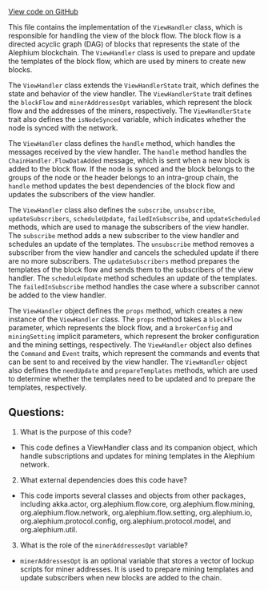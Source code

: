[View code on GitHub](https://github.com/alephium/alephium/flow/src/main/scala/org/alephium/flow/handler/ViewHandler.scala)

This file contains the implementation of the `ViewHandler` class, which is responsible for handling the view of the block flow. The block flow is a directed acyclic graph (DAG) of blocks that represents the state of the Alephium blockchain. The `ViewHandler` class is used to prepare and update the templates of the block flow, which are used by miners to create new blocks.

The `ViewHandler` class extends the `ViewHandlerState` trait, which defines the state and behavior of the view handler. The `ViewHandlerState` trait defines the `blockFlow` and `minerAddressesOpt` variables, which represent the block flow and the addresses of the miners, respectively. The `ViewHandlerState` trait also defines the `isNodeSynced` variable, which indicates whether the node is synced with the network.

The `ViewHandler` class defines the `handle` method, which handles the messages received by the view handler. The `handle` method handles the `ChainHandler.FlowDataAdded` message, which is sent when a new block is added to the block flow. If the node is synced and the block belongs to the groups of the node or the header belongs to an intra-group chain, the `handle` method updates the best dependencies of the block flow and updates the subscribers of the view handler.

The `ViewHandler` class also defines the `subscribe`, `unsubscribe`, `updateSubscribers`, `scheduleUpdate`, `failedInSubscribe`, and `updateScheduled` methods, which are used to manage the subscribers of the view handler. The `subscribe` method adds a new subscriber to the view handler and schedules an update of the templates. The `unsubscribe` method removes a subscriber from the view handler and cancels the scheduled update if there are no more subscribers. The `updateSubscribers` method prepares the templates of the block flow and sends them to the subscribers of the view handler. The `scheduleUpdate` method schedules an update of the templates. The `failedInSubscribe` method handles the case where a subscriber cannot be added to the view handler.

The `ViewHandler` object defines the `props` method, which creates a new instance of the `ViewHandler` class. The `props` method takes a `blockFlow` parameter, which represents the block flow, and a `brokerConfig` and `miningSetting` implicit parameters, which represent the broker configuration and the mining settings, respectively. The `ViewHandler` object also defines the `Command` and `Event` traits, which represent the commands and events that can be sent to and received by the view handler. The `ViewHandler` object also defines the `needUpdate` and `prepareTemplates` methods, which are used to determine whether the templates need to be updated and to prepare the templates, respectively.
## Questions: 
 1. What is the purpose of this code?
- This code defines a ViewHandler class and its companion object, which handle subscriptions and updates for mining templates in the Alephium network.

2. What external dependencies does this code have?
- This code imports several classes and objects from other packages, including akka.actor, org.alephium.flow.core, org.alephium.flow.mining, org.alephium.flow.network, org.alephium.flow.setting, org.alephium.io, org.alephium.protocol.config, org.alephium.protocol.model, and org.alephium.util.

3. What is the role of the `minerAddressesOpt` variable?
- `minerAddressesOpt` is an optional variable that stores a vector of lockup scripts for miner addresses. It is used to prepare mining templates and update subscribers when new blocks are added to the chain.
